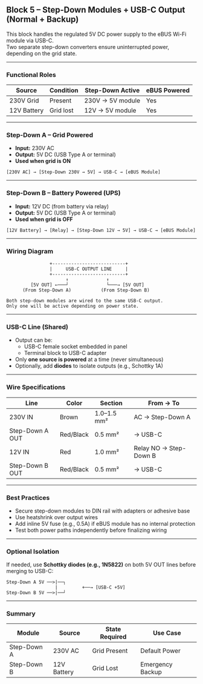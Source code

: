 ## Block 5 – Step-Down Modules + USB-C Output (Normal + Backup)

This block handles the regulated 5V DC power supply to the eBUS Wi-Fi module via USB-C.  
Two separate step-down converters ensure uninterrupted power, depending on the grid state.

---

### Functional Roles

| Source        | Condition     | Step-Down Active | eBUS Powered |
|---------------|---------------|------------------|---------------|
| 230V Grid     | Present        | 230V → 5V module | Yes           |
| 12V Battery   | Grid lost      | 12V → 5V module  | Yes           |

---

### Step-Down A – Grid Powered

- **Input:** 230V AC  
- **Output:** 5V DC (USB Type A or terminal)
- **Used when grid is ON**

```
[230V AC] → [Step-Down 230V → 5V] → USB-C → [eBUS Module]
```

---

### Step-Down B – Battery Powered (UPS)

- **Input:** 12V DC (from battery via relay)
- **Output:** 5V DC (USB Type A or terminal)
- **Used when grid is OFF**

```
[12V Battery] → [Relay] → [Step-Down 12V → 5V] → USB-C → [eBUS Module]
```

---

### Wiring Diagram

```
                +---------------------------+
                |     USB-C OUTPUT LINE     |
                +---------------------------+
                      ↑              ↑
         [5V OUT] ←───┘              └───→ [5V OUT]
      (From Step-Down A)           (From Step-Down B)

Both step-down modules are wired to the same USB-C output.
Only one will be active depending on power state.
```

---

### USB-C Line (Shared)

- Output can be:
  - USB-C female socket embedded in panel
  - Terminal block to USB-C adapter
- Only **one source is powered** at a time (never simultaneous)
- Optionally, add **diodes** to isolate outputs (e.g., Schottky 1A)

---

### Wire Specifications

| Line       | Color  | Section     | From → To                  |
|------------|--------|-------------|----------------------------|
| 230V IN    | Brown  | 1.0–1.5 mm² | AC → Step-Down A           |
| Step-Down A OUT | Red/Black | 0.5 mm² | → USB-C                   |
| 12V IN     | Red    | 1.0 mm²     | Relay NO → Step-Down B     |
| Step-Down B OUT | Red/Black | 0.5 mm² | → USB-C                   |

---

### Best Practices

- Secure step-down modules to DIN rail with adapters or adhesive base
- Use heatshrink over output wires
- Add inline 5V fuse (e.g., 0.5A) if eBUS module has no internal protection
- Test both power paths independently before finalizing wiring

---

### Optional Isolation

If needed, use **Schottky diodes (e.g., 1N5822)** on both 5V OUT lines before merging to USB-C:

```
Step-Down A 5V ──>|──┐
                  |         +──→ [USB-C +5V]
Step-Down B 5V ──>|──┘
```

---

### Summary

| Module      | Source     | State Required | Use Case         |
|-------------|------------|----------------|------------------|
| Step-Down A | 230V AC    | Grid Present   | Default Power     |
| Step-Down B | 12V Battery| Grid Lost      | Emergency Backup  |
